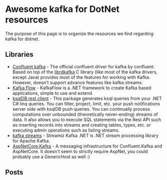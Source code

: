 # Awesome kafka for DotNet resources

The purpose of this page is to organize the resources we find regarding kafka for dotnet.

## Libraries

* [Confluent kafka](https://github.com/confluentinc/confluent-kafka-dotnet) - The official confluent driver for kafka by confluent. Based on top of the [librdkafka](https://github.com/edenhill/librdkafka) C library (like most of the kafka drivers, except Java) provides most of the features for working with Kafka. However, doesn't support advance features like kafka streams.
* [Kafka Flow](https://github.com/Farfetch/kafka-flow) - KafkaFlow is a .NET framework to create Kafka based applications, simple to use and extend.
* [ksqlDB rest client](https://github.com/tomasfabian/ksqlDB.RestApi.Client-DotNet) - This package generates ksql queries from your .NET C# linq queries. You can filter, project, limit, etc. your push notifications server side with ksqlDB push queries. You can continually process computations over unbounded (theoretically never-ending) streams of data. It also allows you to execute SQL statements via the Rest API such as inserting records into streams and creating tables, types, etc. or executing admin operations such as listing streams.
* [kafka streams](https://github.com/LGouellec/kafka-streams-dotnet) - Streamiz Kafka .NET is .NET stream processing library for Apache Kafka.
* [AspNetCore.Kafka](https://github.com/halamah/aspnetcorekafka) - A messaging infrastructure for Confluent.Kafka and AspNetCore. It doesn't seem to strictly require AspNet, you could probably use a GenericHost as well :)

## Posts
